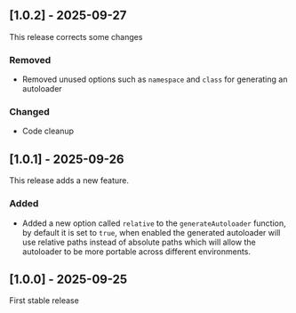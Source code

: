 ## [1.0.2] - 2025-09-27

This release corrects some changes

### Removed
 - Removed unused options such as `namespace` and `class` for generating an autoloader

### Changed
 - Code cleanup


## [1.0.1] - 2025-09-26

This release adds a new feature.

### Added
 - Added a new option called `relative` to the `generateAutoloader` function, by default it is set to `true`, when
   enabled the generated autoloader will use relative paths instead of absolute paths which will allow the autoloader
   to be more portable across different environments.


## [1.0.0] - 2025-09-25

First stable release